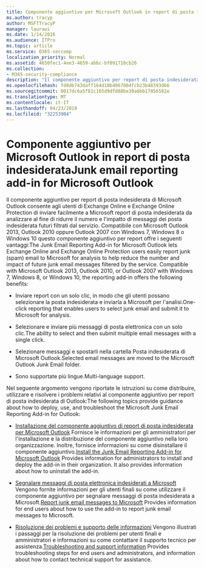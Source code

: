 ```yaml
---
title: Componente aggiuntivo per Microsoft Outlook in report di posta indesiderata
ms.author: tracyp
author: MSFTTracyP
manager: laurawi
ms.date: 1/14/2016
ms.audience: ITPro
ms.topic: article
ms.service: O365-seccomp
localization_priority: Normal
ms.assetid: 4650fec1-4ee3-4659-abbc-bf091718cb26
ms.collection:
- M365-security-compliance
description: "Il componente aggiuntivo per report di posta indesiderata di Microsoft Outlook consente agli utenti di Exchange Online e Exchange Online Protection di inviare facilmente a Microsoft report di posta indesiderata da analizzare al fine di ridurre il numero e l'impatto di messaggi dei posta indesiderata futuri filtrati dal servizio. Compatibile con Microsoft Outlook 2013, Outlook 2010 oppure Outlook 2007 con Windows 7, Windows 8 o Windows 10 questo componente aggiuntivo per report offre i seguenti vantaggi:"
ms.openlocfilehash: fd8db743daff164d18b4067004fcb23b48393d66
ms.sourcegitcommit: 0017dc6a5f81c165d9dfd88be39a6bb17856582e
ms.translationtype: MT
ms.contentlocale: it-IT
ms.lasthandoff: 04/23/2019
ms.locfileid: "32253904"
---
```

# <a name="junk-email-reporting-add-in-for-microsoft-outlook"></a><span data-ttu-id="293e9-104">Componente aggiuntivo per Microsoft Outlook in report di posta indesiderata</span><span class="sxs-lookup"><span data-stu-id="293e9-104">Junk email reporting add-in for Microsoft Outlook</span></span>

<span data-ttu-id="293e9-p102">Il componente aggiuntivo per report di posta indesiderata di Microsoft Outlook consente agli utenti di Exchange Online e Exchange Online Protection di inviare facilmente a Microsoft report di posta indesiderata da analizzare al fine di ridurre il numero e l'impatto di messaggi dei posta indesiderata futuri filtrati dal servizio. Compatibile con Microsoft Outlook 2013, Outlook 2010 oppure Outlook 2007 con Windows 7, Windows 8 o Windows 10 questo componente aggiuntivo per report offre i seguenti vantaggi:</span><span class="sxs-lookup"><span data-stu-id="293e9-p102">The Junk Email Reporting Add-in for Microsoft Outlook lets Exchange Online and Exchange Online Protection users easily report junk (spam) email to Microsoft for analysis to help reduce the number and impact of future junk email messages filtered by the service. Compatible with Microsoft Outlook 2013, Outlook 2010, or Outlook 2007 with Windows 7, Windows 8, or Windows 10, the reporting add-in offers the following benefits:</span></span>
  
- <span data-ttu-id="293e9-107">Inviare report con un solo clic, in modo che gli utenti possano selezionare la posta indesiderata e inviarla a Microsoft per l'analisi.</span><span class="sxs-lookup"><span data-stu-id="293e9-107">One-click reporting that enables users to select junk email and submit it to Microsoft for analysis.</span></span>
    
- <span data-ttu-id="293e9-108">Selezionare e inviare più messaggi di posta elettronica con un solo clic.</span><span class="sxs-lookup"><span data-stu-id="293e9-108">The ability to select and then submit multiple email messages with a single click.</span></span>
    
- <span data-ttu-id="293e9-109">Selezionare messaggi e spostarli nella cartella Posta indesiderata di Microsoft Outlook.</span><span class="sxs-lookup"><span data-stu-id="293e9-109">Selected email messages are moved to the Microsoft Outlook Junk Email folder.</span></span>
    
- <span data-ttu-id="293e9-110">Sono supportate più lingue.</span><span class="sxs-lookup"><span data-stu-id="293e9-110">Multi-language support.</span></span>
    
<span data-ttu-id="293e9-111">Nel seguente argomento vengono riportate le istruzioni su come distribuire, utilizzare e risolvere i problemi relativi al componente aggiuntivo per report di posta indesiderata di Outlook:</span><span class="sxs-lookup"><span data-stu-id="293e9-111">The following topics provide guidance about how to deploy, use, and troubleshoot the Microsoft Junk Email Reporting Add-in for Outlook:</span></span>
  
- <span data-ttu-id="293e9-p103">[Installazione del componente aggiuntivo di report di posta indesiderata per Microsoft Outlook](install-the-junk-email-reporting-add-in-for-microsoft-outlook.md) Fornisce le informazioni per gli amministratori per l'installazione e la distribuzione del componente aggiuntivo nella loro organizzazione. Inoltre, fornisce informazioni su come disinstallare il componente aggiuntivo.</span><span class="sxs-lookup"><span data-stu-id="293e9-p103">[Install the Junk Email Reporting Add-in for Microsoft Outlook](install-the-junk-email-reporting-add-in-for-microsoft-outlook.md) Provides information for administrators to install and deploy the add-in in their organization. It also provides information about how to uninstall the add-in.</span></span> 
    
- <span data-ttu-id="293e9-114">[Segnalare messaggi di posta elettronica indesiderati a Microsoft](report-junk-email-messages-to-microsoft.md) Vengono fornite informazioni per gli utenti finali su come utilizzare il componente aggiuntivo per segnalare messaggi di posta indesiderata a Microsoft.</span><span class="sxs-lookup"><span data-stu-id="293e9-114">[Report junk email messages to Microsoft](report-junk-email-messages-to-microsoft.md) Provides information for end users about how to use the add-in to report junk email messages to Microsoft.</span></span> 
    
- <span data-ttu-id="293e9-115">[Risoluzione dei problemi e supporto delle informazioni](troubleshooting-and-support-information.md) Vengono illustrati i passaggi per la risoluzione dei problemi per utenti finali e amministratori e informazioni su come contattare il supporto tecnico per assistenza.</span><span class="sxs-lookup"><span data-stu-id="293e9-115">[Troubleshooting and support information](troubleshooting-and-support-information.md) Provides troubleshooting steps for end users and administrators, and information about how to contact technical support for assistance.</span></span> 
    

